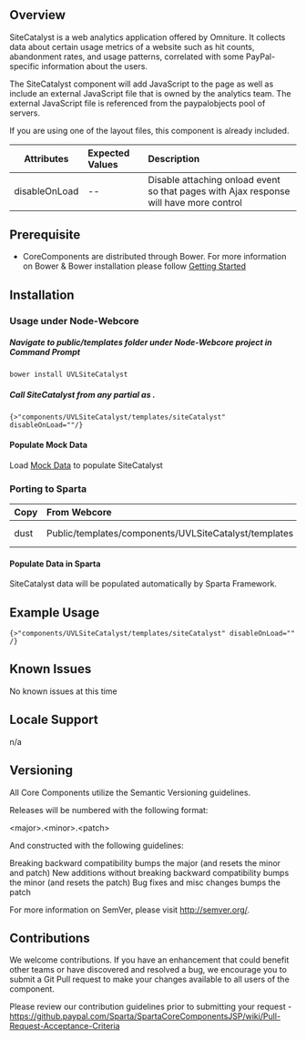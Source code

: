 # <Component Name>

## Overview
SiteCatalyst is a web analytics application offered by Omniture. It collects data about certain usage metrics of a website such as hit counts, abandonment rates, and usage patterns, correlated with some PayPal-specific information about the users.

The SiteCatalyst component will add JavaScript to the page as well as include an external JavaScript file that is owned by the analytics team.  The external JavaScript file is referenced from the paypalobjects pool of servers.

If you are using one of the layout files, this component is already included.

| Attributes                    | Expected Values    | Description            																                                                                                           |
| -----------------             |:------------------	| :--------------------------------------------------------------------------	                                                  |
| disableOnLoad	                | --     		          | Disable attaching onload event so that pages with Ajax response will have more control| 

## Prerequisite
   * CoreComponents are distributed through Bower. For more information on Bower & Bower installation please follow [Getting Started](/pages/CoreComponents/corecomponents.github.com/gettingStarted.html)

## Installation
### Usage under Node-Webcore 
##### Navigate to public/templates folder under Node-Webcore project in Command Prompt
```sh
bower install UVLSiteCatalyst
```
##### Call SiteCatalyst from any partial as .
```dust
{>"components/UVLSiteCatalyst/templates/siteCatalyst" disableOnLoad=""/}
```
#### Populate Mock Data
Load [Mock Data](https://github.paypal.com/CoreComponents/UVLSiteCatalyst/blob/master/mock/data/default.json) to populate SiteCatalyst
### Porting to Sparta
| Copy              | From Webcore                                    		| To Sparta    																																	|
| ------------|:-------------------------------------------     		| :-------------------------------------------------------------|
| dust		    | Public/templates/components/UVLSiteCatalyst/templates 	| webapp/WEB-INF/tmpl/dust/components/UVLSiteCatalyst/templates/	|
#### Populate Data in Sparta
SiteCatalyst data will be populated automatically by Sparta Framework.
## Example Usage
```dust
{>"components/UVLSiteCatalyst/templates/siteCatalyst" disableOnLoad="" /}
```

## Known Issues
No known issues at this time

## Locale Support
n/a

## Versioning
All Core Components utilize the Semantic Versioning guidelines.

Releases will be numbered with the following format:

&lt;major&gt;.&lt;minor&gt;.&lt;patch&gt;

And constructed with the following guidelines:

Breaking backward compatibility bumps the major (and resets the minor and patch)
New additions without breaking backward compatibility bumps the minor (and resets the patch)
Bug fixes and misc changes bumps the patch

For more information on SemVer, please visit http://semver.org/.

## Contributions
We welcome contributions. If you have an enhancement that could benefit other teams or have discovered and resolved a bug, we encourage you to submit a Git Pull request to make your changes available to all users of the component.

Please review our contribution guidelines prior to submitting your request - https://github.paypal.com/Sparta/SpartaCoreComponentsJSP/wiki/Pull-Request-Acceptance-Criteria
